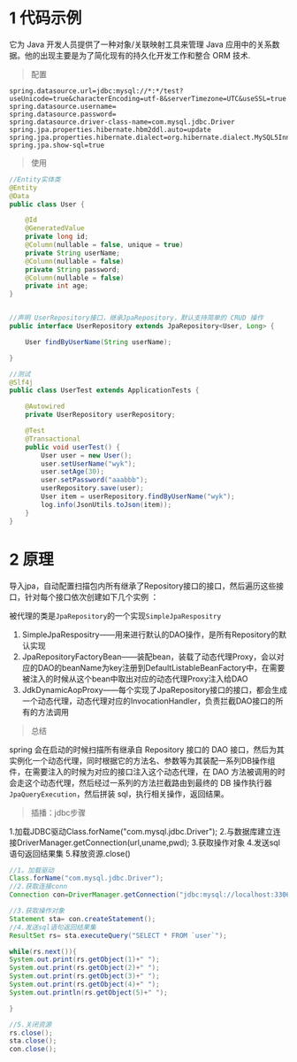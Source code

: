 # 1 代码示例

它为 Java 开发人员提供了一种对象/关联映射工具来管理 Java 应用中的关系数据。他的出现主要是为了简化现有的持久化开发工作和整合 ORM 技术.

> 配置

```properties
spring.datasource.url=jdbc:mysql://*:*/test?useUnicode=true&characterEncoding=utf-8&serverTimezone=UTC&useSSL=true
spring.datasource.username=
spring.datasource.password=
spring.datasource.driver-class-name=com.mysql.jdbc.Driver
spring.jpa.properties.hibernate.hbm2ddl.auto=update
spring.jpa.properties.hibernate.dialect=org.hibernate.dialect.MySQL5InnoDBDialect
spring.jpa.show-sql=true
```



> 使用

```java
//Entity实体类
@Entity
@Data
public class User {

    @Id
    @GeneratedValue
    private long id;
    @Column(nullable = false, unique = true)
    private String userName;
    @Column(nullable = false)
    private String password;
    @Column(nullable = false)
    private int age;
}


//声明 UserRepository接口，继承JpaRepository，默认支持简单的 CRUD 操作
public interface UserRepository extends JpaRepository<User, Long> {

    User findByUserName(String userName);

}

//测试
@Slf4j
public class UserTest extends ApplicationTests {

    @Autowired
    private UserRepository userRepository;

    @Test
    @Transactional
    public void userTest() {
        User user = new User();
        user.setUserName("wyk");
        user.setAge(30);
        user.setPassword("aaabbb");
        userRepository.save(user);
        User item = userRepository.findByUserName("wyk");
        log.info(JsonUtils.toJson(item));
    }
}
```



# 2 原理

导入jpa，自动配置扫描包内所有继承了Repository接口的接口，然后遍历这些接口，针对每个接口依次创建如下几个实例 ：

被代理的类是`JpaRepository`的一个实现`SimpleJpaRespositry` 

1.  SimpleJpaRespositry——用来进行默认的DAO操作，是所有Repository的默认实现
2. JpaRepositoryFactoryBean——装配bean，装载了动态代理Proxy，会以对应的DAO的beanName为key注册到DefaultListableBeanFactory中，在需要被注入的时候从这个bean中取出对应的动态代理Proxy注入给DAO
3. JdkDynamicAopProxy——每个实现了JpaRepository接口的接口，都会生成一个动态代理，动态代理对应的InvocationHandler，负责拦截DAO接口的所有的方法调用

 

> 总结

spring 会在启动的时候扫描所有继承自 Repository 接口的 DAO  接口，然后为其实例化一个动态代理，同时根据它的方法名、参数等为其装配一系列DB操作组件，在需要注入的时候为对应的接口注入这个动态代理，在 DAO 方法被调用的时会走这个动态代理，然后经过一系列的方法拦截路由到最终的 DB 操作执行器`JpaQueryExecution`，然后拼装 sql，执行相关操作，返回结果。



> 插播：jdbc步骤

1.加载JDBC驱动Class.forName("com.mysql.jdbc.Driver");
2.与数据库建立连接DriverManager.getConnection(url,uname,pwd);
3.获取操作对象
4.发送sql语句返回结果集
5.释放资源.close()

```java
//1。加载驱动
Class.forName("com.mysql.jdbc.Driver");     
//2.获取连接conn
Connection con=DriverManager.getConnection("jdbc:mysql://localhost:3306/test", "root", "123");

//3.获取操作对象
Statement sta= con.createStatement();
//4.发送sql语句返回结果集
ResultSet rs= sta.executeQuery("SELECT * FROM `user`");

while(rs.next()){
System.out.print(rs.getObject(1)+" ");
System.out.print(rs.getObject(2)+" ");
System.out.print(rs.getObject(3)+" ");
System.out.print(rs.getObject(4)+" ");
System.out.println(rs.getObject(5)+" ");

}

//5.关闭资源
rs.close();
sta.close();
con.close();
```

 

 

 




